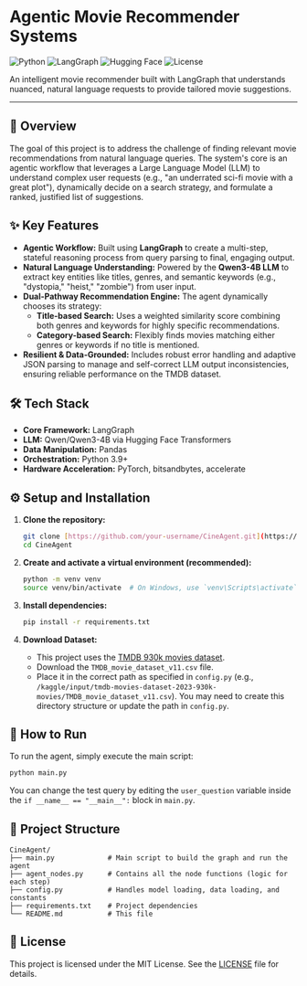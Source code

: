 # Agentic Movie Recommender Systems

![Python](https://img.shields.io/badge/Python-3.9%2B-blue?logo=python)
![LangGraph](https://img.shields.io/badge/LangGraph-Agentic%20Workflow-orange)
![Hugging Face](https://img.shields.io/badge/%F0%9F%A4%97%20Hugging%20Face-Models-yellow)
![License](https://img.shields.io/badge/License-MIT-green)

An intelligent movie recommender built with LangGraph that understands nuanced, natural language requests to provide tailored movie suggestions.

---

## 📖 Overview

The goal of this project is to address the challenge of finding relevant movie recommendations from natural language queries. The system's core is an agentic workflow that leverages a Large Language Model (LLM) to understand complex user requests (e.g., "an underrated sci-fi movie with a great plot"), dynamically decide on a search strategy, and formulate a ranked, justified list of suggestions.

## ✨ Key Features

- **Agentic Workflow:** Built using **LangGraph** to create a multi-step, stateful reasoning process from query parsing to final, engaging output.
- **Natural Language Understanding:** Powered by the **Qwen3-4B LLM** to extract key entities like titles, genres, and semantic keywords (e.g., "dystopia," "heist," "zombie") from user input.
- **Dual-Pathway Recommendation Engine:** The agent dynamically chooses its strategy:
  - **Title-based Search:** Uses a weighted similarity score combining both genres and keywords for highly specific recommendations.
  - **Category-based Search:** Flexibly finds movies matching either genres or keywords if no title is mentioned.
- **Resilient & Data-Grounded:** Includes robust error handling and adaptive JSON parsing to manage and self-correct LLM output inconsistencies, ensuring reliable performance on the TMDB dataset.

## 🛠️ Tech Stack

- **Core Framework:** LangGraph
- **LLM:** Qwen/Qwen3-4B via Hugging Face Transformers
- **Data Manipulation:** Pandas
- **Orchestration:** Python 3.9+
- **Hardware Acceleration:** PyTorch, bitsandbytes, accelerate

## ⚙️ Setup and Installation

1.  **Clone the repository:**
    ```bash
    git clone [https://github.com/your-username/CineAgent.git](https://github.com/your-username/CineAgent.git)
    cd CineAgent
    ```

2.  **Create and activate a virtual environment (recommended):**
    ```bash
    python -m venv venv
    source venv/bin/activate  # On Windows, use `venv\Scripts\activate`
    ```

3.  **Install dependencies:**
    ```bash
    pip install -r requirements.txt
    ```

4.  **Download Dataset:**
    - This project uses the [TMDB 930k movies dataset](https://www.kaggle.com/datasets/asaniczka/tmdb-movies-dataset-2023-930k-movies).
    - Download the `TMDB_movie_dataset_v11.csv` file.
    - Place it in the correct path as specified in `config.py` (e.g., `/kaggle/input/tmdb-movies-dataset-2023-930k-movies/TMDB_movie_dataset_v11.csv`). You may need to create this directory structure or update the path in `config.py`.

## 🚀 How to Run

To run the agent, simply execute the main script:

```bash
python main.py
```

You can change the test query by editing the `user_question` variable inside the `if __name__ == "__main__":` block in `main.py`.

## 📂 Project Structure

```
CineAgent/
├── main.py             # Main script to build the graph and run the agent
├── agent_nodes.py      # Contains all the node functions (logic for each step)
├── config.py           # Handles model loading, data loading, and constants
├── requirements.txt    # Project dependencies
└── README.md           # This file
```

## 📄 License

This project is licensed under the MIT License. See the [LICENSE](LICENSE) file for details.
